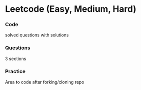 # Leetcode (Easy, Medium, Hard)

### Code
solved questions with solutions

### Questions
3 sections

### Practice
Area to code after forking/cloning repo

